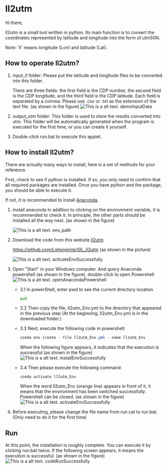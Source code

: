 # ll2utm

Hi there,

ll2utm is a small tool written in python. Its main function is to convert the coordinates represented by latitude and longitude into the form of utm50N.

Note: 'll' means longitude (Lon) and latitude (Lat).

## How to operate ll2utm?

1. input_ll folder: Please put the latitude and longitude files to be converted into this folder.

     There are three fields: the first field is the CDP number, the second field is the CDP longitude, and the third field is the CDP latitude. Each field is separated by a comma. Please use .csv or .txt as the extension of the text file. (as shown in the figure)
     ![This is a alt text. demoInputData](./image/00_demo_data_example.png "demoInputData")

2. output_utm folder: This folder is used to store the results converted into utm. This folder will be automatically generated when the program is executed for the first time, or you can create it yourself.

3. Double-click run.bat to execute this applet.

## How to install ll2utm?

There are actually many ways to install, here is a set of methods for your reference.

First, check to see if python is installed. If so, you only need to confirm that all required packages are installed. Once you have python and the package, you should be able to execute it.

If not, it is recommended to install [Anaconda](https://www.anaconda.com/products/distribution).

1. Install anaconda
In addition to clicking on the environment variable, it is recommended to check it. In principle, the other parts should be installed all the way next. (as shown in the figure)

    ![This is a alt text. env_path](./image/01_env_path.png "env_path")

2. Download the code from this website [ll2utm](https://github.com/Lohengrink/SIL_ll2utm)

     https://github.com/Lohengrink/SIL_ll2utm (as shown in the picture)

    ![This is a alt text. activateEnvSuccessfully](./image/02_code_download.png "activateEnvSuccessfully")

3. Open "Start" in your Windows computer. And query Anaconda powershell (as shown in the figure), double-click to open Powershell
    ![This is a alt text. openAnacondaPowershell](./image/03_start_anaconda_powershell.png "openAnacondaPowershell")


     - 3.1 In powerShell, enter pwd to see the current directory location

         ```bash
         pwd
         ```

     - 3.2 Then copy the file, ll2utm_Env.yml to the directory that appeared in the previous step (At the beginning, ll2utm_Env.yml is in the downloaded folder.)

     - 3.3 Next, execute the following code in powershell:

         ```powershell bash conda
         conda env create --file ll2utm_Env.yml --name ll2utm_Env
         ```

        When the following figure appears, it indicates that the execution is successful (as shown in the figure)
    ![This is a alt text. installEnvSuccessfully](./image/04_env_install_successfully.png "installEnvSuccessfully")

     - 3.4 Then please execute the following command:

         ```anaconda powershell
         conda activate ll2utm_Env
         ```

         When the word ll2utm_Env (orange line) appears in front of it, it means that the environment has been switched successfully. Powershell can be closed. (as shown in the figure)
![This is a alt text. activateEnvSuccessfully](./image/05_env_switch_successfully.png "activateEnvSuccessfully")

4. Before executing, please change the file name from run.cat to run.bat. (Only need to do it for the first time)

## Run
At this point, the installation is roughly complete. You can execute it by clicking run.bat twice. If the following screen appears, it means the execution is successful. (as shown in the figure)
![This is a alt text. codeRunSuccessfully](./image/06_code_run_successfully.png "codeRunSuccessfully")